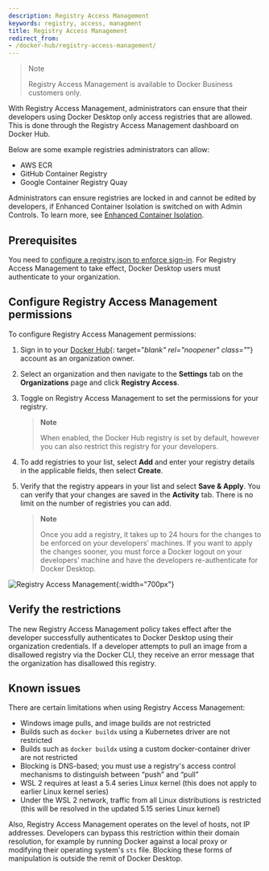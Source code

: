 ```yaml
---
description: Registry Access Management
keywords: registry, access, managment
title: Registry Access Management
redirect_from: 
- /docker-hub/registry-access-management/
---
```


>Note
>
>Registry Access Management is available to Docker Business customers only. 

With Registry Access Management, administrators can ensure that their developers using Docker Desktop only access registries that are allowed. This is done through the Registry Access Management dashboard on Docker Hub. 

Below are some example registries administrators can allow: 
 - AWS ECR
 - GitHub Container Registry
 - Google Container Registry Quay

Administrators can ensure registries are locked in and cannot be edited by developers, if Enhanced Container Isolation is switched on with Admin Controls. To learn more, see [Enhanced Container Isolation](enhanced-container-isolation/index.md).

## Prerequisites 

You need to [configure a registry.json to enforce sign-in](../../docker-hub/configure-sign-in.md). For Registry Access Management to take effect, Docker Desktop users must authenticate to your organization. 

## Configure Registry Access Management permissions

To configure Registry Access Management permissions:

1. Sign in to your [Docker Hub](https://hub.docker.com){: target="_blank" rel="noopener" class="_"} account as an organization owner.
2. Select an organization and then navigate to the **Settings** tab on the **Organizations** page and click **Registry Access**.
3. Toggle on Registry Access Management to set the permissions for your registry.

   > **Note**
   >
   > When enabled, the Docker Hub registry is set by default, however you can also restrict this registry for your developers.

4. To add registries to your list, select **Add** and enter your registry details in the applicable fields, then select **Create**.
5. Verify that the registry appears in your list and select **Save & Apply**. You can verify that your changes are saved in the **Activity** tab. There is no limit on the number of registries you can add.

   > **Note**
   >
   > Once you add a registry, it takes up to 24 hours for the changes to be enforced on your developers’ machines. If you want to apply the changes sooner, you must force a Docker logout on your developers’ machine and have the developers re-authenticate for Docker Desktop.

![Registry Access Management](../../docker-hub/images/registry-access-management.png){:width="700px"}

## Verify the restrictions

The new Registry Access Management policy takes effect after the developer successfully authenticates to Docker Desktop using their organization credentials. If a developer attempts to pull an image from a disallowed registry via the Docker CLI, they receive an error message that the organization has disallowed this registry.

## Known issues

There are certain limitations when using Registry Access Management:

- Windows image pulls, and image builds are not restricted
- Builds such as `docker buildx` using a Kubernetes driver are not restricted
- Builds such as `docker buildx` using a custom docker-container driver are not restricted
- Blocking is DNS-based; you must use a registry's access control mechanisms to distinguish between “push” and “pull”
- WSL 2 requires at least a 5.4 series Linux kernel (this does not apply to earlier Linux kernel series)
- Under the WSL 2 network, traffic from all Linux distributions is restricted (this will be resolved in the updated 5.15 series Linux kernel)

Also, Registry Access Management operates on the level of hosts, not IP addresses. Developers can bypass this restriction within their domain resolution, for example by running Docker against a local proxy or modifying their operating system's `sts` file. Blocking these forms of manipulation is outside the remit of Docker Desktop.
